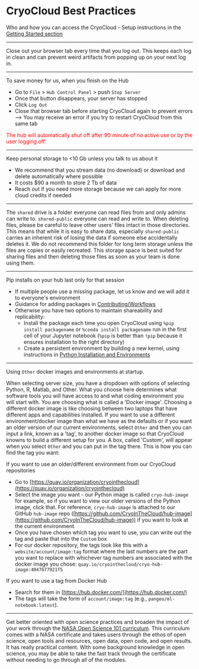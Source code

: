 # CryoCloud Best Practices

Who and how you can access the CryoCloud - Setup instructions in the [Getting Started section](../content/Getting_Started.md) 

***

Close out your browser tab every time that you log out. This keeps each log in clean and can prevent weird artifacts from popping up on your next log in.

***

To save money for us, when you finish on the Hub
* Go to `File` > `Hub Control Panel` > push `Stop Server`
* Once that button disappears, your server has stopped
* Click `Log Out`
* Close that browser tab before starting CryoCloud again to prevent errors --> You may receive an error if you try to restart CryoCloud from this same tab

<font color="red">The hub will automatically shut off after 90 minute of no active use or by the user logging off</font>

***

Keep personal storage to <10 Gb unless you talk to us about it
* We recommend that you stream data (no download) or download and delete automatically where possible
* It costs $90 a month to store 2 Tb of data
* Reach out if you need more storage because we can apply for more cloud credits if needed

***

The `shared` drive is a folder everyone can read files from and only admins can write to. `shared-public` everyone can read and write to. When deleting files, please be careful to leave other users' files intact in those directories. This means that while it is easy to share data, especially `shared-public` carries an inherent risk of losing the data if someone else accidentally deletes it. We do not recommend this folder for long term storage unless the files are copies or easily recreated. This storage space is best suited for sharing files and then deleting those files as soon as your team is done using them. 

***

Pip installs on your hub last only for that session
* If multiple people use a missing package, let us know and we will add it to everyone's environment
* Guidance for adding packages in [Contributing/Workflows](../contributing/workflow.md)
* Otherwise you have two options to maintain shareability and replicability:
   * Install the package each time you open CryoCloud using `%pip install packagename` or `%conda install packagename` run in the first cell of your Jupyter notebook (`%pip` is better than `!pip` because it ensures installation to the right directory)
   * Create a persistent environment by building a new kernel, using instructions in [Python Installation and Environments](../how_tos/background/python.md)
 
***

Using `Other` docker images and environments at startup. 

When selecting server size, you have a dropdown with options of selecting Python, R, Matlab, and Other. What you choose here determines what software tools you will have access to and what coding environment you will start with. You are choosing what is called a 'Docker image'. Choosing a different docker image is like choosing between two laptops that have different apps and capabilities installed. If you want to use a different environment/docker image than what we have as the defaults or if you want an older version of our current environments, select `Other` and then you can input a link, known as a 'tag', to another docker image so that CryoCloud knowns to build a different setup for you. A box, called 'Custom', will appear when you select `Other` and you can put in the tag there. This is how you can find the tag you want: 

If you want to use an older/different environment from our CryoCloud repositories
* Go to [https://quay.io/organization/cryointhecloud](https://quay.io/organization/cryointhecloud)
* Select the image you want - our Python image is called `cryo-hub-image` for example, so if you want to view our older versions of the Python image, click that. For reference, `cryo-hub-image` is attached to our GitHub `hub-image` repo ([https://github.com/CryoInTheCloud/hub-image](https://github.com/CryoInTheCloud/hub-image)) if you want to look at the current environment.
* Once you have chosen which tag you want to use, you can write out the tag and paste that into the `Custom` box
* For our docker repository, the tags look like this with a `website/account/image:tag` format where the last numbers are the part you want to replace with whichever tag numbers are associated with the docker image you chose: `quay.io/cryointhecloud/cryo-hub-image:4047b77921f5`

If you want to use a tag from Docker Hub
* Search for them in [https://hub.docker.com/](https://hub.docker.com/)
* The tags will take the form of `account/image:tag` (e.g., `pangeo/ml-notebook:latest`).

***

Get better oriented with open science practices and broaden the impact of your work through the [NASA Open Science 101 curriculum](https://nasa.github.io/Transform-to-Open-Science/take-os101/). This curriculum comes with a NASA certificate and takes users through the ethos of open science, open tools and resources, open data, open code, and open results. It has really practical content. With some background knowledge in open science, you may be able to take the fast track through the certificate without needing to go through all of the modules.
